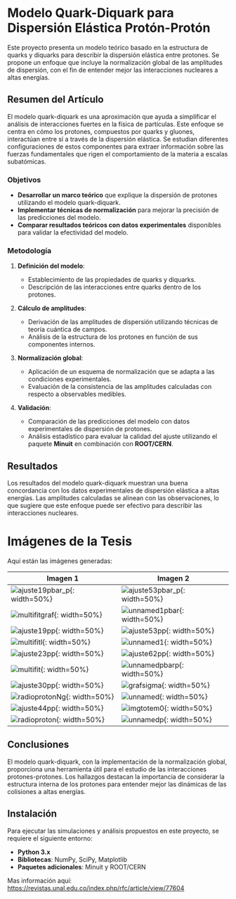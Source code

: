 # Modelo Quark-Diquark para Dispersión Elástica Protón-Protón

Este proyecto presenta un modelo teórico basado en la estructura de quarks y diquarks para describir la dispersión elástica entre protones. 
Se propone un enfoque que incluye la normalización global de las amplitudes de dispersión, con el fin de entender mejor las interacciones nucleares a altas energías.

## Resumen del Artículo

El modelo quark-diquark es una aproximación que ayuda a simplificar el análisis de interacciones fuertes en la física de partículas. 
Este enfoque se centra en cómo los protones, compuestos por quarks y gluones, interactúan entre sí a través de la dispersión elástica. 
Se estudian diferentes configuraciones de estos componentes para extraer información sobre las fuerzas fundamentales que rigen el comportamiento de la materia a escalas subatómicas.

### Objetivos

- **Desarrollar un marco teórico** que explique la dispersión de protones utilizando el modelo quark-diquark.
- **Implementar técnicas de normalización** para mejorar la precisión de las predicciones del modelo.
- **Comparar resultados teóricos con datos experimentales** disponibles para validar la efectividad del modelo.

### Metodología

1. **Definición del modelo**:
   - Establecimiento de las propiedades de quarks y diquarks.
   - Descripción de las interacciones entre quarks dentro de los protones.

2. **Cálculo de amplitudes**:
   - Derivación de las amplitudes de dispersión utilizando técnicas de teoría cuántica de campos.
   - Análisis de la estructura de los protones en función de sus componentes internos.

3. **Normalización global**:
   - Aplicación de un esquema de normalización que se adapta a las condiciones experimentales.
   - Evaluación de la consistencia de las amplitudes calculadas con respecto a observables medibles.

4. **Validación**:
   - Comparación de las predicciones del modelo con datos experimentales de dispersión de protones.
   - Análisis estadístico para evaluar la calidad del ajuste utilizando el paquete **Minuit** en combinación con **ROOT/CERN**.

## Resultados

Los resultados del modelo quark-diquark muestran una buena concordancia con los datos experimentales de dispersión elástica a altas energías. Las amplitudes calculadas se alinean con las observaciones, lo que sugiere que este enfoque puede ser efectivo para describir las interacciones nucleares.


# Imágenes de la Tesis

Aquí están las imágenes generadas:

| Imagen 1                               | Imagen 2                               |
|----------------------------------------|----------------------------------------|
| ![ajuste19pbar_p](multifit/ajuste19pbar_p.png){: width=50%} | ![ajuste53pbar_p](multifit/ajuste53pbar_p.png){: width=50%} |
| ![multifitgraf](multifit/multifitgraf.png){: width=50%} | ![unnamed1pbar](multifit/unnamed1pbar.png){: width=50%} |
| ![ajuste19pp](multifit/ajuste19pp.png){: width=50%} | ![ajuste53pp](multifit/ajuste53pp.png){: width=50%} |
| ![multifitl](multifit/multifitl.png){: width=50%} | ![unnamed1](multifit/unnamed1.png){: width=50%} |
| ![ajuste23pp](multifit/ajuste23pp.png){: width=50%} | ![ajuste62pp](multifit/ajuste62pp.png){: width=50%} |
| ![multifit](multifit/multifit.png){: width=50%} | ![unnamedpbarp](multifit/unnamedpbarp.png){: width=50%} |
| ![ajuste30pp](multifit/ajuste30pp.png){: width=50%} | ![grafsigma](multifit/grafsigma.png){: width=50%} |
| ![radioprotonNg](multifit/radioprotonNg.png){: width=50%} | ![unnamed](multifit/unnamed.png){: width=50%} |
| ![ajuste44pp](multifit/ajuste44pp.png){: width=50%} | ![imgtotem0](multifit/imgtotem0.png){: width=50%} |
| ![radioproton](multifit/radioproton.png){: width=50%} | ![unnamedp](multifit/unnamedp.png){: width=50%} |



## Conclusiones

El modelo quark-diquark, con la implementación de la normalización global, proporciona una herramienta útil para el estudio de las interacciones protones-protones. Los hallazgos destacan la importancia de considerar la estructura interna de los protones para entender mejor las dinámicas de las colisiones a altas energías.

## Instalación

Para ejecutar las simulaciones y análisis propuestos en este proyecto, se requiere el siguiente entorno:

- **Python 3.x**
- **Bibliotecas**: NumPy, SciPy, Matplotlib
- **Paquetes adicionales**: Minuit y ROOT/CERN

Mas información aquí:
https://revistas.unal.edu.co/index.php/rfc/article/view/77604

